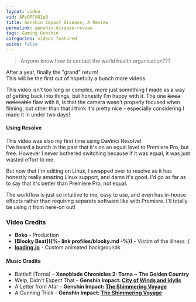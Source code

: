 ```yaml
---
layout: video
vid: APzOFFAQ1gQ
title: Genshin Impact Disease, A Review
permalink: genshin-disease-review
tags: Gaming Genshin
categories: videos featured
aside: false
---
```


> Anyone know how to contact the world health organisation???

<!--more-->

After a year, finally the "grand" return!  
This will be the first out of hopefully a bunch more videos.

This video isn't too long or complex, more just something I made as a way of getting back into things, but honestly I'm happy with it. The one ~~kinda noticeable~~ flaw with it, is that the camera wasn't properly focused when filming, but other than that I think it's pretty nice - especially considering I made it in under two days!

#### Using Resolve

This video was also my first time using DaVinci Resolve!  
I've heard a bunch in the past that it's on an equal level to Premiere Pro, but free.
However I never bothered switching because if it was equal, it was just wasted effort to me.

But now that I'm editing on Linux, I swapped over to resolve as it has honestly really amazing Linux support, and damn it's good. I'd go as far as to say that it's better than Premiere Pro, not equal.

The workflow is just so intuitive to me, easy to use, and even has in-house effects rather than requiring separate software like with Premiere. I'll totally be using it from here-on out!

### Video Credits
- **Boko** - Production
- **[Blooky Beat]({%- link profiles/blooky.md -%})** - Victim of the illness :(
- **[loading.io](https://loading.io)** - Custom animated backgrounds

#### Music Credits
- Battle!! (Torna) - **Xenoblade Chronicles 2: Torna ~ The Golden Country**
- Welp, Didn't Expect That - **Genshin Impact: [City of Winds and Idylls](https://www.youtube.com/playlist?list=PLqWr7dyJNgLL3ylo0tC_ZpuPqyWoumJQ9)**
- A Letter from Afar - **Genshin Impact: [The Shimmering Voyage](https://www.youtube.com/playlist?list=PLqWr7dyJNgLKjMUfZ7mnuPFLxX813sm8K)**
- A Cunning Trick - **Genshin Impact: [The Shimmering Voyage](https://www.youtube.com/playlist?list=PLqWr7dyJNgLKjMUfZ7mnuPFLxX813sm8K)**

